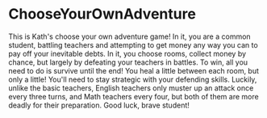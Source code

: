 # ChooseYourOwnAdventure

This is Kath's choose your own adventure game! In it, you are a common student, battling teachers and attempting to get money any way you can to pay off your inevitable debts.
In it, you choose rooms, collect money by chance, but largely by defeating your teachers in battles. To win, all you need to do is survive until the end! You heal a little between each room, but only a little! You'll need to stay strategic with your defending skills. Luckily, unlike the basic teachers, English teachers only muster up an attack once every three turns, and Math teachers every four, but both of them are more deadly for their preparation. Good luck, brave student!
